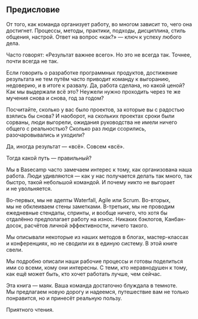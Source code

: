 ## Предисловие

От того, как команда организует работу, во многом зависит то, чего она достигнет. Процессы, методы, практики, подходы, дисциплина, стиль общения, настрой. Ответ на вопрос «как?» — ключ к успеху любого дела.

Часто говорят: «Результат важнее всего». Но это не всегда так. Точнее, почти всегда не так.

Если говорить о разработке программных продуктов, достижение результата не тем путём часто приводит команду к выгоранию, недоверию, и в итоге к развалу. Да, работа сделана, но какой ценой? Как мы выдержали всё это? Неужели нужно проходить через те же мучения снова и снова, год за годом?

Посчитайте, сколько у вас было проектов, за которые вы с радостью взялись бы снова? И наоборот, на скольких проектах сроки были сорваны, люди выгорели, ожидания руководства не имели ничего общего с реальностью? Сколько раз люди ссорились, разочаровывались и уходили?

Да, иногда результат — «всё». Совсем «всё». 

Тогда какой путь — правильный?

Мы в Basecamp часто замечаем интерес к тому, как организована наша работа. Люди удивляются — как у нас получается делать так много, так быстро, такой небольшой командой. И почему никто не выгорает и не увольняется.

Во-первых, мы не адепты Waterfall, Agile или Scrum. Во-вторых, мы не обклеиваем стены заметками. В-третьих, мы не проводим ежедневные стендапы, спринты, и вообще ничего, что хотя бы отдалённо предполагает работу на износ. Никаких бэклогов, Канбан-досок, расчётов личной эффективности, ничего такого.

Мы описывали некоторые из наших методов в блогах, мастер-классах и конференциях, но не сводили их в единую систему. В этой книге свели.

Мы подробно описали наши рабочие процессы и готовы поделиться ими со всеми, кому они интересны. С теми, кто неравнодушен к тому, как ещё может быть, кто хочет работать лучше, чем сейчас.

Эта книга — маяк. Ваша команда достаточно блуждала в темноте. Мы предлагаем новую дорогу и надеемся, путешествие вам не только понравится, но и принесёт реальную пользу.

Приятного чтения.
